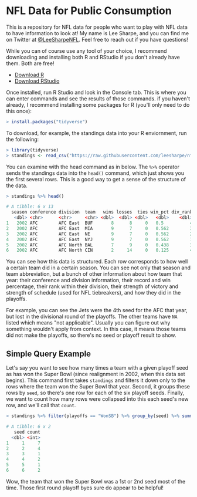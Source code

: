 # NFL Data for Public Consumption

This is a repository for NFL data for people who want to play with NFL data to have information to look at! My name is Lee Sharpe, and you can find me on Twitter at [@LeeSharpeNFL](https://twitter.com/LeeSharpeNFL). Feel free to reach out if you have questions!

While you can of course use any tool of your choice, I recommend downloading and installing both R and RStudio if you don't already have them. Both are free!
- [Download R](https://cran.cnr.berkeley.edu/)
- [Download RStudio](https://www.rstudio.com/products/rstudio/download/#download)

Once installed, run R Studio and look in the Console tab. This is where you can enter commands and see the results of those commands. if you haven't already, I recommend installing some packages for R (you'll only need to do this once):

``` r
> install.packages("tidyverse")
```

To download, for example, the standings data into your R enviornment, run the following:

``` r
> library(tidyverse)
> standings <- read_csv("https://raw.githubusercontent.com/leesharpe/nfldata/master/standings.csv")
```

You can examine with the head command as in below. The `%>%` operator sends the standings data into the `head()` command, which just shows you the first several rows. This is a good way to get a sense of the structure of the data.

``` r
> standings %>% head()

# A tibble: 6 x 13
  season conference division  team   wins losses  ties win_pct div_rank   sov   sos  seed playoffs
   <dbl> <chr>      <chr>     <chr> <dbl>  <dbl> <dbl>   <dbl>    <dbl> <dbl> <dbl> <dbl> <chr>   
1   2002 AFC        AFC East  BUF       8      8     0   0.5          4 0.352 0.473    NA NA      
2   2002 AFC        AFC East  MIA       9      7     0   0.562        3 0.486 0.508    NA NA      
3   2002 AFC        AFC East  NE        9      7     0   0.562        2 0.451 0.523    NA NA      
4   2002 AFC        AFC East  NYJ       9      7     0   0.562        1 0.5   0.5       4 LostDV  
5   2002 AFC        AFC North BAL       7      9     0   0.438        3 0.384 0.5      NA NA      
6   2002 AFC        AFC North CIN       2     14     0   0.125        4 0.406 0.531    NA NA  
```

You can see how this data is structured. Each row corresponds to how well a certain team did in a certain season. You can see not only that season and team abbreviation, but a bunch of other information about how team that year: their conference and division information, their record and win percentage, their rank within their division, their strength of victory and strength of schedule (used for NFL tiebreakers), and how they did in the playoffs.

For example, you can see the Jets were the 4th seed for the AFC that year, but lost in the divisional round of the playoffs. The other teams have `NA` listed which means "not applicable". Usually you can figure out why something wouldn't apply from context. In this case, it means those teams did not make the playoffs, so there's no seed or playoff result to show.

## Simple Query Example

Let's say you want to see how many times a team with a given playoff seed as has won the Super Bowl (since realignment in 2002, when this data set begins). This command first takes `standings` and filters it down only to the rows where the team won the Super Bowl that year. Second, it groups these rows by `seed`, so there's one row for each of the six playoff seeds. Finally, we want to count how many rows were collapsed into this each seed's new row, and we'll call that `count`.

``` r
> standings %>% filter(playoffs == "WonSB") %>% group_by(seed) %>% summarize(count=n())

# A tibble: 6 x 2
   seed count
  <dbl> <int>
1     1     7
2     2     4
3     3     1
4     4     2
5     5     1
6     6     2

```

Wow, the team that won the Super Bowl was a 1st or 2nd seed most of the time. Those first round playoff byes sure do appear to be helpful!
